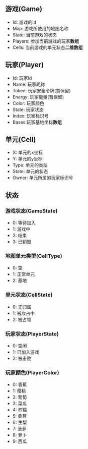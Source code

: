 ## 游戏(Game)
- Id: 游戏的Id
- Map: 游戏所使用的地图名称
- State: 当前游戏的状态
- Players: 参加当前游戏的玩家**数组**
- Cells: 当前游戏的单元状态**二维数组**

## 玩家(Player)
- Id: 玩家Id
- Name: 玩家昵称
- Token: 玩家安全令牌(暂保留)
- Energy: 玩家能量(暂保留)
- Color: 玩家颜色
- State: 玩家状态
- Index: 玩家标识号
- Bases:玩家基地坐标**数组**

## 单元(Cell)
- X: 单元的x坐标
- Y: 单元的y坐标
- Type: 单元的类型
- State: 单元的状态
- Owner: 单元所属的玩家标识号

## 状态
### 游戏状态(GameState)
- 0: 等待加入
- 1: 游戏中
- 2: 结束
- 3: 已销毁

### 地图单元类型(CellType)
- 0: 空
- 1: 正常单元
- 2: 基地

### 单元状态(CellState)
- 0: 无归属
- 1: 被攻占中
- 2: 被占领

### 玩家状态(PlayerState)
- 0: 空闲
- 1: 已加入游戏
- 2: 被击败

### 玩家颜色(PlayerColor)
- 0: 香蕉
- 1: 樱桃
- 2: 葡萄
- 3: 菜瓜
- 4: 柠檬
- 5: 桑葚
- 6: 生梨
- 7: 菠萝
- 8: 萝卜
- 9: 西瓜
